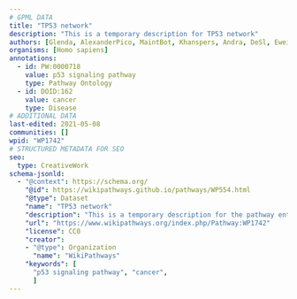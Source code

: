 ```yaml
---
# GPML DATA
title: "TP53 network"
description: "This is a temporary description for TP53 network"
authors: [Glenda, AlexanderPico, MaintBot, Khanspers, Andra, DeSl, Eweitz]
organisms: [Homo sapiens]
annotations:
  - id: PW:0000718
    value: p53 signaling pathway
    type: Pathway Ontology
  - id: DOID:162
    value: cancer
    type: Disease
# ADDITIONAL DATA
last-edited: 2021-05-08
communities: []
wpid: "WP1742"
# STRUCTURED METADATA FOR SEO
seo:
  type: CreativeWork
schema-jsonld:
  - "@context": https://schema.org/
    "@id": https://wikipathways.github.io/pathways/WP554.html
    "@type": Dataset
    "name": "TP53 network"
    "description": "This is a temporary description for the pathway entitled: TP53 network"
    "url": "https://www.wikipathways.org/index.php/Pathway:WP1742"
    "license": CC0
    "creator":
    - "@type": Organization
      "name": "WikiPathways"
    "keywords": [
      "p53 signaling pathway", "cancer",
      ]
---
```

